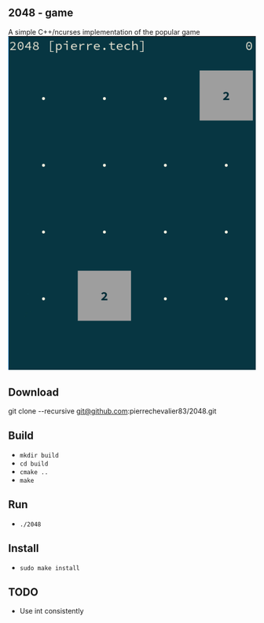 2048 - game
-----------
A simple C++/ncurses implementation of the popular game
![alt tag](https://raw.githubusercontent.com/pierrechevalier83/2048/master/demo.gif)

Download
--------
git clone --recursive git@github.com:pierrechevalier83/2048.git

Build
-----
- `mkdir build`
- `cd build`
- `cmake ..`
- `make`

Run
---
- `./2048`

Install
---
- `sudo make install`

TODO
----
- Use int consistently

